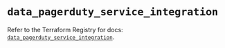 # `data_pagerduty_service_integration`

Refer to the Terraform Registry for docs: [`data_pagerduty_service_integration`](https://registry.terraform.io/providers/pagerduty/pagerduty/3.26.1/docs/data-sources/service_integration).
